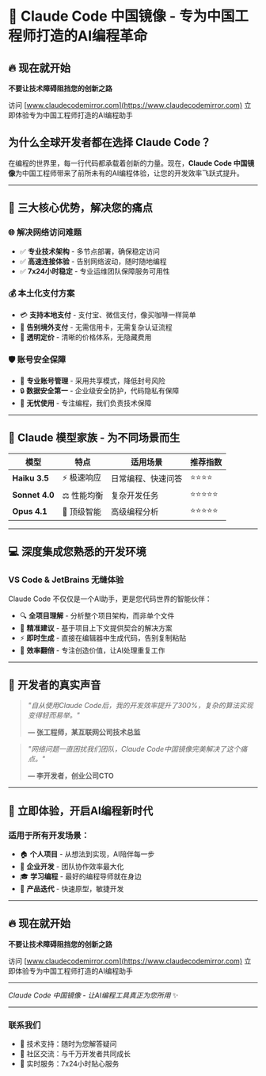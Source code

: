 # 🚀 Claude Code 中国镜像 - 专为中国工程师打造的AI编程革命

## 🔥 现在就开始

**不要让技术障碍阻挡您的创新之路**

访问 [www.claudecodemirror.com](https://www.claudecodemirror.com) 
立即体验专为中国工程师打造的AI编程助手

## 为什么全球开发者都在选择 Claude Code？

在编程的世界里，每一行代码都承载着创新的力量。现在，**Claude Code 中国镜像**为中国工程师带来了前所未有的AI编程体验，让您的开发效率飞跃式提升。

---

## 🎯 三大核心优势，解决您的痛点

### 🌐 **解决网络访问难题**
- ✅ **专业技术架构** - 多节点部署，确保稳定访问
- ✅ **高速连接体验** - 告别网络波动，随时随地编程
- ✅ **7x24小时稳定** - 专业运维团队保障服务可用性

### 💰 **本土化支付方案**
- 💳 **支持本地支付** - 支付宝、微信支付，像买咖啡一样简单
- 🚫 **告别境外支付** - 无需信用卡，无需复杂认证流程
- 💝 **透明定价** - 清晰的价格体系，无隐藏费用

### 🛡️ **账号安全保障**
- 🔐 **专业账号管理** - 采用共享模式，降低封号风险
- 🔒 **数据安全第一** - 企业级安全防护，代码隐私有保障
- 🎪 **无忧使用** - 专注编程，我们负责技术保障

---

## 🤖 Claude 模型家族 - 为不同场景而生

| 模型 | 特点 | 适用场景 | 推荐指数 |
|------|------|----------|----------|
| **Haiku 3.5** | ⚡ 极速响应 | 日常编程、快速问答 | ⭐⭐⭐⭐ |
| **Sonnet 4.0** | ⚖️ 性能均衡 | 复杂开发任务 | ⭐⭐⭐⭐⭐ |
| **Opus 4.1** | 🧠 顶级智能 | 高级编程分析 | ⭐⭐⭐⭐⭐ |

---

## 💻 深度集成您熟悉的开发环境

### VS Code & JetBrains 无缝体验

Claude Code 不仅仅是一个AI助手，更是您代码世界的智能伙伴：

- 🔍 **全项目理解** - 分析整个项目架构，而非单个文件
- 🎯 **精准建议** - 基于项目上下文提供契合的解决方案
- ⚡ **即时生成** - 直接在编辑器中生成代码，告别复制粘贴
- 🚀 **效率翻倍** - 专注创造价值，让AI处理重复工作

---

## 🌟 开发者的真实声音

> *"自从使用Claude Code后，我的开发效率提升了300%，复杂的算法实现变得轻而易举。"*
> 
> **— 张工程师，某互联网公司技术总监**

> *"网络问题一直困扰我们团队，Claude Code中国镜像完美解决了这个痛点。"*
> 
> **— 李开发者，创业公司CTO**

---

## 🎊 立即体验，开启AI编程新时代

### 适用于所有开发场景：

- 🏠 **个人项目** - 从想法到实现，AI陪伴每一步
- 🏢 **企业开发** - 团队协作效率最大化
- 🎓 **学习编程** - 最好的编程导师就在身边
- 🚀 **产品迭代** - 快速原型，敏捷开发

---

## 🔥 现在就开始

**不要让技术障碍阻挡您的创新之路**

访问 [www.claudecodemirror.com](https://www.claudecodemirror.com) 
立即体验专为中国工程师打造的AI编程助手

---

*Claude Code 中国镜像 - 让AI编程工具真正为您所用* ✨

---

### 联系我们
- 📧 技术支持：随时为您解答疑问
- 💬 社区交流：与千万开发者共同成长
- 📱 实时服务：7x24小时贴心服务
